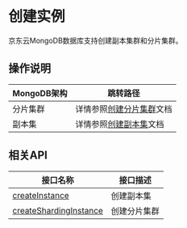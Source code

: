 # 创建实例

京东云MongoDB数据库支持创建副本集群和分片集群。



## 操作说明

| MongoDB架构 | 跳转路径                                                     |
| ----------- | ------------------------------------------------------------ |
| 分片集群    | 详情参照[创建分片集群](../../Getting-Started/Get-Started-Shard/Create-Sharding-Instance.md)文档 |
| 副本集      | 详情参照[创建副本集](../../Getting-Started/Getting-Started-Replica/Create-ReplicaSet-Instance.md)文档 |



## 相关API

| 接口名称                                                     | 接口描述     |
| ------------------------------------------------------------ | ------------ |
| [createInstance](../../../../../API/JCS-for-MongoDB/Instance-Management/createInstance.md) | 创建副本集   |
| [createShardingInstance](../../../../../API/JCS-for-MongoDB/Instance-Management/createShardingInstance.md) | 创建分片集群 |